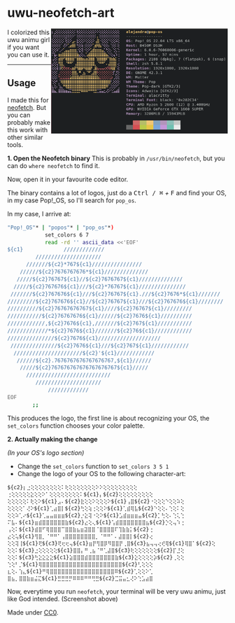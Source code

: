 # uwu-neofetch-art

<img src="https://github.com/blyxyas/uwu-neofetch-art/blob/main/screenshot-term.png?raw=true" alt="terminal preview" align="right" height="240">

I colorized this uwu animu girl
if you want you can use it. 

---

## Usage

I made this for [neofetch](https://github.com/dylanaraps/neofetch). But you can probably make this work with other similar tools.

**1. Open the Neofetch binary**
This is probably in `/usr/bin/neofetch`, but you can do `where neofetch` to find it.

Now, open it in your favourite code editor.

The binary contains a lot of logos, just do a <kbd>Ctrl / ⌘</kbd> *+* <kbd>F</kbd> and find your OS, in my case Pop!_OS, so I'll search for `pop_os`.

In my case, I arrive at:

```bash
"Pop!_OS"* | "popos"* | "pop_os"*)
            set_colors 6 7
            read -rd '' ascii_data <<'EOF'
${c1}             /////////////
         /////////////////////
      ///////${c2}*767${c1}////////////////
    //////${c2}7676767676*${c1}//////////////
   /////${c2}76767${c1}//${c2}7676767${c1}//////////////
  /////${c2}767676${c1}///${c2}*76767${c1}///////////////
 ///////${c2}767676${c1}///${c2}76767${c1}.///${c2}7676*${c1}///////
/////////${c2}767676${c1}//${c2}76767${c1}///${c2}767676${c1}////////
//////////${c2}76767676767${c1}////${c2}76767${c1}/////////
///////////${c2}76767676${c1}//////${c2}7676${c1}//////////
////////////,${c2}7676${c1},///////${c2}767${c1}///////////
/////////////*${c2}7676${c1}///////${c2}76${c1}////////////
///////////////${c2}7676${c1}////////////////////
 ///////////////${c2}7676${c1}///${c2}767${c1}////////////
  //////////////////////${c2}'${c1}////////////
   //////${c2}.7676767676767676767,${c1}//////
    /////${c2}767676767676767676767${c1}/////
      ///////////////////////////
         /////////////////////
             /////////////
EOF
        ;;
```

This produces the logo, the first line is about recognizing your OS, the `set_colors` function chooses your color palette.

**2. Actually making the change**

*(In your OS's logo section)*

* Change the `set_colors` function to `set_colors 3 5 1`
* Change the logo of your OS to the following character-art:

```
${c2}⡆⣐⢕⢕⢕⢕⢕⢕⢕⢕⠅⢗⢕⢕⢕⢕⢕⢕⢕⠕⠕⢕⢕⢕⢕⢕⢕⢕⢕⢕
⢐⢕⢕⢕⢕⢕⣕⢕⢕⠕⠁⢕⢕⢕⢕⢕⢕⢕⢕⠅${c1}⡄${c2}⢕⢕⢕⢕⢕⢕⢕⢕⢕
⢕⢕⢕⢕⢕⠅⢗⢕⠕${c1}⣠⠄${c2}⣗⢕⢕⠕⢕⢕⢕⠕${c1}⢠⣿${c2}⠐⢕⢕⢕⠑⢕⢕⠵⢕
⢕⢕⢕⢕⠁⢜⠕${c1}⢁⣴⣿⡇${c2}⢓⢕⢵⢐⢕⢕⠕${c1}⢁⣾⢿⣧${c2}⠑⢕⢕⠄⢑⢕⠅⢕
⢕⢕⠵⢁⠔${c1}⢁⣤⣤⣶⣶⣶${c2}⡐⣕⢽⠐⢕⠕${c1}⣡⣾⣶⣶⣶⣤${c2}⡁⢓⢕⠄⢑⢅⢑
⠍⣧⠄${c1}⣶⣾⣿⣿⣿⣿⣿⣿⣷${c2}⣔⢕⢄${c1}⢡⣾⣿⣿⣿⣿⣿⣿⣿⣦${c2}⡑⢕⢤⠱⢐
⢠⢕⠅${c1}⣾⣿⠋⢿⣿⣿⣿⠉⣿⣿⣷⣦⣶⣽⣿⣿⠈⣿⣿⣿⣿⠏⢹⣷⣷⡅${c2}⢐
⣔⢕⢥${c1}⢻⣿⡀⠈⠛⠛⠁⢠⣿⣿⣿⣿⣿⣿⣿⣿⡀⠈⠛⠛⠁⠄⣼⣿⣿⡇${c2}⢔
⢕⢕⢽⢸${c1}⢟${c3}⢟⢖⢖⢤${c1}⣶⡟⢻⣿⡿⠻⣿⣿⡟⢀⣿${c3}⣦⢤⢤⢔⢞⢿${c1}⢿⣿⠁${c2}⢕
⢕⢕⠅${c3}⣐⢕⢕⢕⢕⢕${c1}⣿⣿⡄⠛⢀⣦⠈⠛⢁⣼⣿${c3}⢗⢕⢕⢕⢕⢕⢕${c2}⡏⣘⢕
⢕⢕⠅${c3}⢓⣕⣕⣕⣕${c1}⣵⣿⣿⣿⣾⣿⣿⣿⣿⣿⣿⣿⣷${c3}⣕⢕⢕⢕⢕⡵${c2}⢀⢕⢕
⢑⢕⠃⡈${c1}⢿⣿⣿⣿⣿⣿⣿⣿⣿⣿⣿⣿⣿⣿⣿⣿⣿⣿⣿⣿⣿⣿${c2}⢃⢕⢕⢕
⣆⢕⠄⢱⣄${c1}⠛⢿⣿⣿⣿⣿⣿⣿⣿⣿⣿⣿⣿⣿⣿⣿⣿⣿⣿⠿${c2}⢁⢕⢕⠕⢁
⣿⣦⡀⣿⣿⣷⣶⣬⣍${c1}⣛⣛⣛⡛⠿⠿⠿⠛⠛⢛⣛${c2}⣉⣭⣤⣂⢜⠕⢑⣡⣴⣿
```

Now, everytime you run `neofetch`, your terminal will be very uwu animu, just like God intended. (Screenshot above)

Made under [CC0](https://creativecommons.org/share-your-work/public-domain/cc0/).
